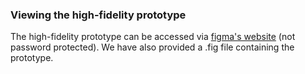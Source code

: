 ### Viewing the high-fidelity prototype

The high-fidelity prototype can be accessed via [figma's website](https://www.figma.com/file/Xmit6kEwCE30QLxYb5rysC/Telstra-Dat-Normalisation?node-id=0%3A1) (not password protected). We have also provided a .fig file containing the prototype.
